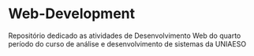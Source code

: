 # Web-Development
Repositório dedicado as atividades de Desenvolvimento Web do quarto período do curso de análise e desenvolvimento de sistemas da UNIAESO
